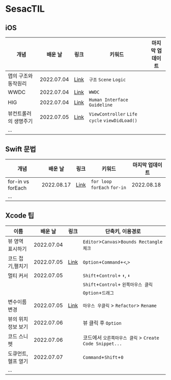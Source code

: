 # SesacTIL


## iOS 

| 개념  |  배운 날  | 링크 | 키워드  | 마지막 업데이트 |
|---|---|---|---|---|
| 앱의 구조와 동작원리  |  2022.07.04 | [Link](https://github.com/heydoy/SesacTIL/issues/1#issue-1293263127)   | `구조` `Scene` `Logic` |  |
| WWDC | 2022.07.04  | [Link](https://github.com/heydoy/SesacTIL/issues/2#issue-1293266122)   | `WWDC`  |  |
|  HIG | 2022.07.04  |  [Link](https://github.com/heydoy/SesacTIL/issues/3#issue-1293268939)  |  `Human Interface Guideline` |  |
|  뷰컨트롤러의 생명주기 | 2022.07.05  |  [Link](https://github.com/heydoy/SesacTIL/issues/4#issue-1293884374)  |  `ViewController` `Life cycle` `viewDidLoad()`  |  |
| ... | | | | |

## Swift 문법 
| 개념  |  배운 날  | 링크 | 키워드  | 마지막 업데이트 |
|---|---|---|---|---|
| for-in vs forEach | 2022.08.17  | [Link](https://github.com/heydoy/SesacTIL/issues/12) |`for loop` `forEach` `for-in` | 2022.08.18 |
| ... | | | | |

## Xcode 팁
| 이름  |  배운 날  | 링크 | 단축키, 이용경로 |  
|---|---|---|---|
| 뷰 영역 표시하기  |2022.07.04 | |`Editor`>`Canvas`>`Bounds Rectangle 체크`|
| 코드 접기,펼치기  |  2022.07.05  | [Link](https://github.com/heydoy/SesacTIL/issues/6#issuecomment-1174708916) | `Option`+`Command`+`<`,`>`   |
| 멀티 커서  |2022.07.05| |`Shift`+`Control`+ `⬆️`, `⬇️`|
|  | | |`Shift`+`Control`+ `왼쪽마우스 클릭`|
|  | | |`Option`+`드래그`|
| 변수이름변경 | 2022.07.05 | [Link](https://github.com/heydoy/SesacTIL/issues/5#issue-1293887628) |`마우스 우클릭` > `Refactor`> `Rename`|
| 뷰의 위치정보 보기 |2022.07.06 | | 뷰 클릭 후 `Option`|
| 코드 스니펫 |2022.07.06 | | 코드에서 `오른쪽마우스 클릭` > `Create Code Snippet...`|
| 도큐먼트, 헬프 열기 |2022.07.07 | | `Command`+`Shift`+`0`|
| ... | | | |
